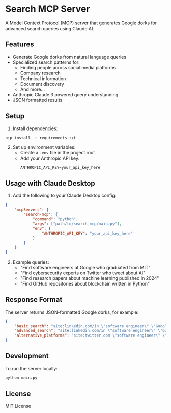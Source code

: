 # Search MCP Server

A Model Context Protocol (MCP) server that generates Google dorks for advanced search queries using Claude AI.

## Features

- Generate Google dorks from natural language queries
- Specialized search patterns for:
  - Finding people across social media platforms
  - Company research
  - Technical information
  - Document discovery
  - And more...
- Anthropic Claude 3 powered query understanding
- JSON formatted results

## Setup

1. Install dependencies:
```bash
pip install -r requirements.txt
```

2. Set up environment variables:
   - Create a `.env` file in the project root
   - Add your Anthropic API key:
     ```
     ANTHROPIC_API_KEY=your_api_key_here
     ```

## Usage with Claude Desktop

1. Add the following to your Claude Desktop config:
```json
{
    "mcpServers": {
        "search-mcp": {
            "command": "python",
            "args": ["path/to/search_mcp/main.py"],
            "env": {
                "ANTHROPIC_API_KEY": "your_api_key_here"
            }
        }
    }
}
```

2. Example queries:
   - "Find software engineers at Google who graduated from MIT"
   - "Find cybersecurity experts on Twitter who tweet about AI"
   - "Find research papers about machine learning published in 2024"
   - "Find GitHub repositories about blockchain written in Python"

## Response Format

The server returns JSON-formatted Google dorks, for example:
```json
{
    "basic_search": "site:linkedin.com/in \"software engineer\" \"Google\" \"MIT\"",
    "advanced_search": "site:linkedin.com/in \"software engineer\" \"Google\" \"MIT\" after:2023",
    "alternative_platforms": "site:twitter.com \"software engineer\" \"Google\" \"MIT\" OR site:github.com \"Google\" \"MIT\""
}
```

## Development

To run the server locally:
```bash
python main.py
```

## License

MIT License 